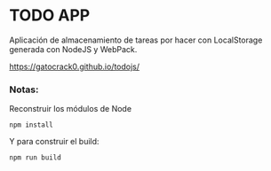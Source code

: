 # TODO APP

Aplicación de almacenamiento de tareas por hacer con LocalStorage generada con NodeJS y WebPack.

https://gatocrack0.github.io/todojs/

### Notas: 
Reconstruir los módulos de Node
```
npm install
```

Y para construir el build:
```
npm run build
```


